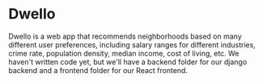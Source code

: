 # Dwello
Dwello is a web app that recommends neighborhoods based on many different user preferences, including salary ranges for different industries, crime rate, population density, median income, cost of living, etc.
We haven't written code yet, but we'll have a backend folder for our django backend and a frontend folder for our React frontend.
